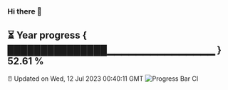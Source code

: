 ### Hi there 👋
⏳ Year progress { ███████████████▁▁▁▁▁▁▁▁▁▁▁▁▁▁▁ } 52.61 %
---
⏰ Updated on Wed, 12 Jul 2023 00:40:11 GMT
![Progress Bar CI](https://github.com/Moyi321/Moyi321/workflows/Progress%20Bar%20CI/badge.svg)
